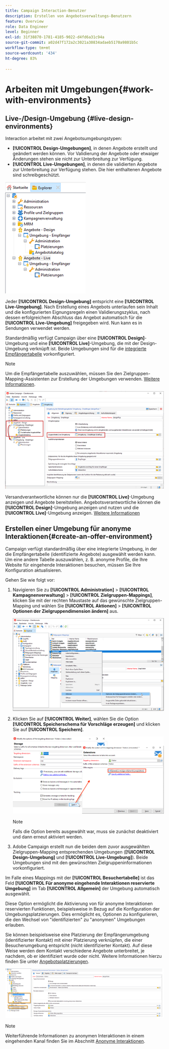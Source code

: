 ```yaml
---
title: Campaign Interaction-Benutzer
description: Erstellen von Angebotsverwaltungs-Benutzern
feature: Overview
role: Data Engineer
level: Beginner
exl-id: 31f38870-1781-4185-9022-d4fd6a31c94a
source-git-commit: a02d47f172a2c3021a30834adaeb5170a9801b5c
workflow-type: tm+mt
source-wordcount: '434'
ht-degree: 83%

---
```


# Arbeiten mit Umgebungen{#work-with-environments}

## Live-/Design-Umgebung {#live-design-environments}

Interaction arbeitet mit zwei Angebotsumgebungstypen:

* **[!UICONTROL Design-Umgebungen]**, in denen Angebote erstellt und geändert werden können. Vor Validierung der Angebote oder etwaiger Änderungen stehen sie nicht zur Unterbreitung zur Verfügung.
* **[!UICONTROL Live-Umgebungen]**, in denen die validierten Angebote zur Unterbreitung zur Verfügung stehen. Die hier enthaltenen Angebote sind schreibgeschützt.

![](assets/offer_environments_overview_001.png)

Jeder **[!UICONTROL Design-Umgebung]** entspricht eine **[!UICONTROL Live-Umgebung]**. Nach Erstellung eines Angebots unterlaufen sein Inhalt und die konfigurierten Eignungsregeln einen Validierungszyklus, nach dessen erfolgreichem Abschluss das Angebot automatisch für die **[!UICONTROL Live-Umgebung]** freigegeben wird. Nun kann es in Sendungen verwendet werden.

Standardmäßig verfügt Campaign über eine **[!UICONTROL Design]**-Umgebung und eine **[!UICONTROL Live]**-Umgebung, die mit der Design-Umgebung verknüpft ist. Beide Umgebungen sind für die [integrierte Empfängertabelle](../dev/datamodel.md#ootb-profiles) vorkonfiguriert.

>[!NOTE]
>
>Um die Empfängertabelle auszuwählen, müssen Sie den Zielgruppen-Mapping-Assistenten zur Erstellung der Umgebungen verwenden. [Weitere Informationen](#creating-an-offer-environment).

![](assets/offer_environments_overview_002.png)

Versandverantwortliche können nur die **[!UICONTROL Live]**-Umgebung anzeigen und Angebote bereitstellen. Angebotsverantwortliche können die **[!UICONTROL Design]**-Umgebung anzeigen und nutzen und die **[!UICONTROL Live]**-Umgebung anzeigen. [Weitere Informationen](interaction-operators.md)

## Erstellen einer Umgebung für anonyme Interaktionen{#create-an-offer-environment}

Campaign verfügt standardmäßig über eine integrierte Umgebung, in der die Empfängertabelle (identifizierte Angebote) ausgewählt werden kann. Um eine andere Tabelle auszuwählen, z. B. anonyme Profile, die Ihre Website für eingehende Interaktionen besuchen, müssen Sie Ihre Konfiguration aktualisieren.

Gehen Sie wie folgt vor:

1. Navigieren Sie zu **[!UICONTROL Administration]** > **[!UICONTROL Kampagnenverwaltung]** > **[!UICONTROL Zielgruppen-Mappings]**, klicken Sie mit der rechten Maustaste auf das gewünschte Zielgruppen-Mapping und wählen Sie **[!UICONTROL Aktionen]** > **[!UICONTROL Optionen der Zielgruppendimension ändern]** aus.

   ![](assets/offer_env_anonymous_001.png)

1. Klicken Sie auf **[!UICONTROL Weiter]**, wählen Sie die Option **[!UICONTROL Speicherschema für Vorschläge erzeugen]** und klicken Sie auf **[!UICONTROL Speichern]**.

   ![](assets/offer_env_anonymous_002.png)

   >[!NOTE]
   >
   >Falls die Option bereits ausgewählt war, muss sie zunächst deaktiviert und dann erneut aktiviert werden.

1. Adobe Campaign erstellt nun die beiden dem zuvor ausgewählten Zielgruppen-Mapping entsprechenden Umgebungen (**[!UICONTROL Design-Umgebung]** und **[!UICONTROL Live-Umgebung]**). Beide Umgebungen sind mit den gewünschten Zielgruppeninformationen vorkonfiguriert.

Im Falle eines Mappings mit der **[!UICONTROL Besuchertabelle]** ist das Feld **[!UICONTROL Für anonyme eingehende Interaktionen reservierte Umgebung]** im Tab **[!UICONTROL Allgemein]** der Umgebung automatisch ausgewählt.

Diese Option ermöglicht die Aktivierung von für anonyme Interaktionen reservierten Funktionen, beispielsweise in Bezug auf die Konfiguration der Umgebungsplatzierungen. Dies ermöglicht es, Optionen zu konfigurieren, die den Wechsel von &quot;identifizierten&quot; zu &quot;anonymen&quot; Umgebungen erlauben.

Sie können beispielsweise eine Platzierung der Empfängerumgebung (identifizierter Kontakt) mit einer Platzierung verknüpfen, die einer Besucherumgebung entspricht (nicht identifizierter Kontakt). Auf diese Weise werden dem Kontakt verschiedene Angebote unterbreitet, je nachdem, ob er identifiziert wurde oder nicht. Weitere Informationen hierzu finden Sie unter [Angebotsplatzierungen](interaction-offer-spaces.md).

![](assets/offer_env_anonymous_003.png)

>[!NOTE]
>
>Weiterführende Informationen zu anonymen Interaktionen in einem eingehenden Kanal finden Sie im Abschnitt [Anonyme Interaktionen](anonymous-interactions.md).
